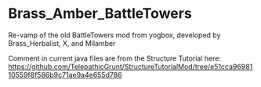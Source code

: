 # Brass_Amber_BattleTowers
Re-vamp of the old BattleTowers mod from yogbox, developed by Brass_Herbalist, X, and Milamber

Comment in current java files are from the Structure Tutorial here: https://github.com/TelepathicGrunt/StructureTutorialMod/tree/e51cca9698110559f8f586b9c71ae9a4e655d786
